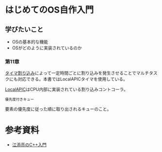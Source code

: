# はじめてのOS自作入門

## 学びたいこと

- OSの基本的な機能
- OSがどのように実装されているのか

### 第11章

[タイマ割り込み](https://www.wdic.org/w/TECH/%E3%82%BF%E3%82%A4%E3%83%9E%E3%83%BC%E5%89%B2%E3%82%8A%E8%BE%BC%E3%81%BF#:~:text=UNIX-,%E6%A6%82%E8%A6%81,%E3%81%AB%E8%A1%8C%E3%81%AA%E3%81%86%E3%81%93%E3%81%A8%E3%81%8C%E3%81%A7%E3%81%8D%E3%82%8B%E3%80%82)によって一定時間ごとに割り込みを発生させることでマルチタスクにも対応できる。本書ではLocalAPICタイマを使用している。

[LocalAPIC](https://ja.wikipedia.org/wiki/APIC)はCPU内部に実装されている割り込みコントコーラ。

`優先度付きキュー`

要素の優先度に従った順に取り出されるキューのこと。


# 参考資料
- [江添亮のC++入門](https://ezoeryou.github.io/cpp-intro/)